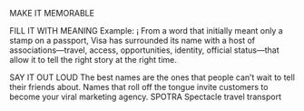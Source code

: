 ﻿MAKE IT MEMORABLE 


FILL IT WITH MEANING
Example: ¡
From a word that initially meant only a stamp on a passport, Visa has surrounded its name with a host of associations—travel, access, opportunities, identity, official status—that allow it to tell the right story at the right time.

SAY IT OUT LOUD 
The best names are the ones that people can’t wait to tell their friends about. Names that roll off the tongue invite customers to become your viral marketing agency. 
SPOTRA
Spectacle 
travel
transport 
